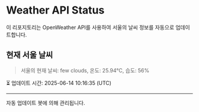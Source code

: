 
# Weather API Status

이 리포지토리는 OpenWeather API를 사용하여 서울의 날씨 정보를 자동으로 업데이트합니다.

## 현재 서울 날씨
> 서울의 현재 날씨: few clouds, 온도: 25.94°C, 습도: 56%

⏳ 업데이트 시간: 2025-06-14 10:16:35 (UTC)

---
자동 업데이트 봇에 의해 관리됩니다.
